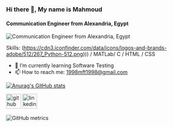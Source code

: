 ### Hi there 👋, My name is Mahmoud
#### Communication Engineer from Alexandria, Egypt
![Communication Engineer from Alexandria, Egypt]()


Skills: (https://cdn3.iconfinder.com/data/icons/logos-and-brands-adobe/512/267_Python-512.png))) / MATLab/ C / HTML / CSS

- 🌱 I’m currently learning Software Testing 
- 📫 How to reach me: 1998mft1998@gmail.com 

[![Anurag's GitHub stats](https://github-readme-stats.vercel.app/api?username=MahmoudFawzyAOE2)](https://github.com/anuraghazra/github-readme-stats)

[<img src='https://cdn.jsdelivr.net/npm/simple-icons@3.0.1/icons/github.svg' alt='github' height='40'>](https://github.com/MahmoudFawzyAOE2)  [<img src='https://cdn.jsdelivr.net/npm/simple-icons@3.0.1/icons/linkedin.svg' alt='linkedin' height='40'>](https://www.linkedin.com/in/https://www.linkedin.com/in/mahmoud-fawzy-5901a51a7//)  

![GitHub metrics](https://metrics.lecoq.io/MahmoudFawzyAOE2)  

